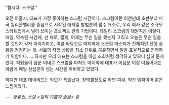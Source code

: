 “합시다. 스크럼."

오전 아홉시. 대표가 가장 좋아하는 스크럼 시간이다. 스크럼이란 이천년대 초반부터 미국 씰리콘밸리를 중심으로 시작된 애자일 방법론의 필수 요소로, 
우리 회사 같은 소규모 스타트업에서 널리 쓰이는 프로젝트 관리 기법이다. 데일리 스크럼의 대원칙은 이렇다. 매일, 약속된 시간에, 선 채로, 짧게, 어제는 무슨 일을 했는지
그리고 오늘은 무슨 일을 할 것인지 각자 이야기하고, 이를 바탕으로 마지막에 스크럼 마스터가 전체적인 진행 상황을 점검하는 것. 서로의 작업 상황을 최소 단위로 공유하면서
일을 효율적으로 진행하기 위함이다. … 하지만 우리 대표는 스크럼을 아침 조회처럼 생각하고 있으니 심히 문제였다. 직원들이 십분 이내로 스크럼을 마쳐도 마지막에 대표가 이십분
이상 떠들어대는 바람에 매일 삼십분이 넘는 시간을 허비하고 있었다.

하지만 대표 데이비드는 외모가 특출났다. 창백할정도로 하얀 피부, 약간 뱀파이어 같은 느낌이었다.

-–- *장류진, 소설 <일의 기쁨과 슬픔> 중*
